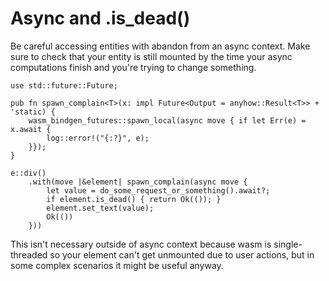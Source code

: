# Async and .is_dead()

Be careful accessing entities with abandon from an async context. Make sure to check that your entity is still mounted by the time your async computations finish and you're trying to change something.

```rust,noplaypen
use std::future::Future;

pub fn spawn_complain<T>(x: impl Future<Output = anyhow::Result<T>> + 'static) {
    wasm_bindgen_futures::spawn_local(async move { if let Err(e) = x.await {
        log::error!("{:?}", e);
    }});
}

e::div()
    .with(move |&element| spawn_complain(async move {
        let value = do_some_request_or_something().await?;
        if element.is_dead() { return Ok(()); }
        element.set_text(value);
        Ok(())
    }))
```

This isn't necessary outside of async context because wasm is single-threaded so your element can't get unmounted due to user actions, but in some complex scenarios it might be useful anyway.
